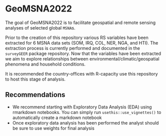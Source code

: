 
<!-- README.md is generated from README.Rmd. Please edit that file -->

# GeoMSNA2022

<!-- badges: start -->
<!-- badges: end -->

The goal of GeoMSNA2022 is to facilitate geospatial and remote sensing
analyses of selected global `MSNA`s.

Prior to the creation of this repository various RS variables have been
extracted for 6 MSNA data sets (SOM, IRQ, COL, NER, NGA, and HTI). The
extraction process is currently performed and documented in the
`surveyGEER` package repository. Now that the variables have been
extracted we aim to explore relationships between
environmental/climatic/geospatial phenomena and household conditions.

It is recommended the country-offices with R-capacity use this
repository to host this stage of analysis.

## Recommendations

-   We recommend starting with Exploratory Data Analysis (EDA) using
    rmarkdown notebooks. You can simply run `usethis::use_vignettes()`
    to automatically create a markdown notebook
-   Once exploratory data analysis has been performed the analyst should
    be sure to use weights for final analysis
